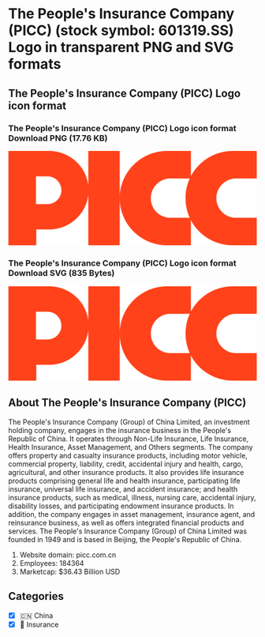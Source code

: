# The People's Insurance Company (PICC) (stock symbol: 601319.SS) Logo in transparent PNG and SVG formats

## The People's Insurance Company (PICC) Logo icon format

### The People's Insurance Company (PICC) Logo icon format Download PNG (17.76 KB)

![The People's Insurance Company (PICC) Logo icon format Download PNG (17.76 KB)](/img/orig/601319.SS-e1539389.png)

### The People's Insurance Company (PICC) Logo icon format Download SVG (835 Bytes)

![The People's Insurance Company (PICC) Logo icon format Download SVG (835 Bytes)](/img/orig/601319.SS-6cf0d3fc.svg)

## About The People's Insurance Company (PICC)

The People's Insurance Company (Group) of China Limited, an investment holding company, engages in the insurance business in the People's Republic of China. It operates through Non-Life Insurance, Life Insurance, Health Insurance, Asset Management, and Others segments. The company offers property and casualty insurance products, including motor vehicle, commercial property, liability, credit, accidental injury and health, cargo, agricultural, and other insurance products. It also provides life insurance products comprising general life and health insurance, participating life insurance, universal life insurance, and accident insurance; and health insurance products, such as medical, illness, nursing care, accidental injury, disability losses, and participating endowment insurance products. In addition, the company engages in asset management, insurance agent, and reinsurance business, as well as offers integrated financial products and services. The People's Insurance Company (Group) of China Limited was founded in 1949 and is based in Beijing, the People's Republic of China.

1. Website domain: picc.com.cn
2. Employees: 184364
3. Marketcap: $36.43 Billion USD


## Categories
- [x] 🇨🇳 China
- [x] 🏦 Insurance
